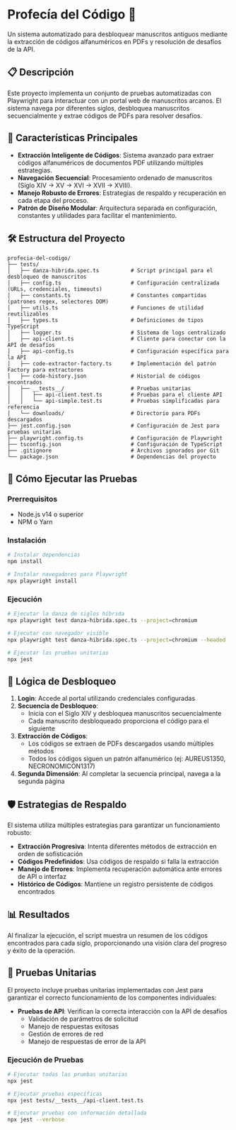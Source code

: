 # Profecía del Código 📜

Un sistema automatizado para desbloquear manuscritos antiguos mediante la extracción de códigos alfanuméricos en PDFs y resolución de desafíos de la API.

## 📋 Descripción

Este proyecto implementa un conjunto de pruebas automatizadas con Playwright para interactuar con un portal web de manuscritos arcanos. El sistema navega por diferentes siglos, desbloquea manuscritos secuencialmente y extrae códigos de PDFs para resolver desafíos.

## 🔑 Características Principales

- **Extracción Inteligente de Códigos**: Sistema avanzado para extraer códigos alfanuméricos de documentos PDF utilizando múltiples estrategias.
- **Navegación Secuencial**: Procesamiento ordenado de manuscritos (Siglo XIV → XV → XVI → XVII → XVIII).
- **Manejo Robusto de Errores**: Estrategias de respaldo y recuperación en cada etapa del proceso.
- **Patrón de Diseño Modular**: Arquitectura separada en configuración, constantes y utilidades para facilitar el mantenimiento.

## 🛠️ Estructura del Proyecto

```
profecia-del-codigo/
├── tests/
│   ├── danza-hibrida.spec.ts          # Script principal para el desbloqueo de manuscritos
│   ├── config.ts                      # Configuración centralizada (URLs, credenciales, timeouts)
│   ├── constants.ts                   # Constantes compartidas (patrones regex, selectores DOM)
│   ├── utils.ts                       # Funciones de utilidad reutilizables
│   ├── types.ts                       # Definiciones de tipos TypeScript
│   ├── logger.ts                      # Sistema de logs centralizado
│   ├── api-client.ts                  # Cliente para conectar con la API de desafíos
│   ├── api-config.ts                  # Configuración específica para la API
│   ├── code-extractor-factory.ts      # Implementación del patrón Factory para extractores
│   ├── code-history.json              # Historial de códigos encontrados
│   ├── __tests__/                     # Pruebas unitarias
│   │   ├── api-client.test.ts         # Pruebas para el cliente API
│   │   └── api-simple.test.ts         # Pruebas simplificadas para referencia
│   └── downloads/                     # Directorio para PDFs descargados
├── jest.config.json                   # Configuración de Jest para pruebas unitarias
├── playwright.config.ts               # Configuración de Playwright
├── tsconfig.json                      # Configuración de TypeScript
├── .gitignore                         # Archivos ignorados por Git
└── package.json                       # Dependencias del proyecto
```

## 🚀 Cómo Ejecutar las Pruebas

### Prerrequisitos

- Node.js v14 o superior
- NPM o Yarn

### Instalación

```bash
# Instalar dependencias
npm install

# Instalar navegadores para Playwright
npx playwright install
```

### Ejecución

```bash
# Ejecutar la danza de siglos híbrida
npx playwright test danza-hibrida.spec.ts --project=chromium

# Ejecutar con navegador visible
npx playwright test danza-hibrida.spec.ts --project=chromium --headed

# Ejecutar las pruebas unitarias
npx jest
```

## 🧠 Lógica de Desbloqueo

1. **Login**: Accede al portal utilizando credenciales configuradas
2. **Secuencia de Desbloqueo**:
   - Inicia con el Siglo XIV y desbloquea manuscritos secuencialmente
   - Cada manuscrito desbloqueado proporciona el código para el siguiente
3. **Extracción de Códigos**:
   - Los códigos se extraen de PDFs descargados usando múltiples métodos
   - Todos los códigos siguen un patrón alfanumérico (ej: AUREUS1350, NECRONOMICON1317)
4. **Segunda Dimensión**: Al completar la secuencia principal, navega a la segunda página

## 🛡️ Estrategias de Respaldo

El sistema utiliza múltiples estrategias para garantizar un funcionamiento robusto:

- **Extracción Progresiva**: Intenta diferentes métodos de extracción en orden de sofisticación
- **Códigos Predefinidos**: Usa códigos de respaldo si falla la extracción
- **Manejo de Errores**: Implementa recuperación automática ante errores de API o interfaz
- **Histórico de Códigos**: Mantiene un registro persistente de códigos encontrados

## 📊 Resultados

Al finalizar la ejecución, el script muestra un resumen de los códigos encontrados para cada siglo, proporcionando una visión clara del progreso y éxito de la operación.

## 🧪 Pruebas Unitarias

El proyecto incluye pruebas unitarias implementadas con Jest para garantizar el correcto funcionamiento de los componentes individuales:

- **Pruebas de API**: Verifican la correcta interacción con la API de desafíos
  - Validación de parámetros de solicitud
  - Manejo de respuestas exitosas
  - Gestión de errores de red
  - Manejo de respuestas de error de la API

### Ejecución de Pruebas

```bash
# Ejecutar todas las pruebas unitarias
npx jest

# Ejecutar pruebas específicas
npx jest tests/__tests__/api-client.test.ts

# Ejecutar pruebas con información detallada
npx jest --verbose
```